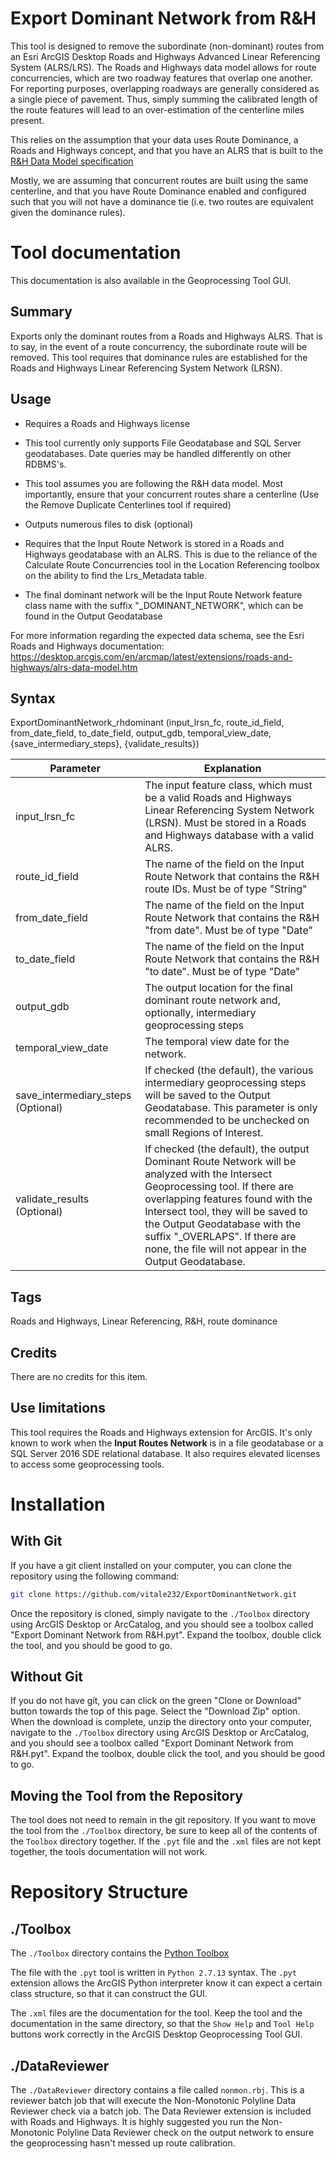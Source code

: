 # Export Dominant Network from R&H

This tool is designed to remove the subordinate (non-dominant) routes from an Esri ArcGIS Desktop Roads and Highways Advanced Linear Referencing System (ALRS/LRS). The Roads and Highways data model allows for route concurrencies, which are two roadway features that overlap one another. For reporting purposes, overlapping roadways are generally considered as a single piece of pavement. Thus, simply summing the calibrated length of the route features will lead to an over-estimation of the centerline miles present.

This relies on the assumption that your data uses Route Dominance, a Roads and Highways concept, and that you have an ALRS that is built to the [R&H Data Model specification](https://desktop.arcgis.com/en/arcmap/latest/extensions/roads-and-highways/alrs-data-model.htm) 

Mostly, we are assuming that concurrent routes are built using the same centerline, and that you have Route Dominance enabled and configured such that you will not have a dominance tie (i.e. two routes are equivalent given the dominance rules).

# Tool documentation

This documentation is also available in the Geoprocessing Tool GUI.

Summary
-------

Exports only the dominant routes from a Roads and Highways ALRS. That is to say, in the event of a route concurrency, the subordinate route will be removed. This tool requires that dominance rules are established for the Roads and Highways Linear Referencing System Network (LRSN).

Usage
-----

*   Requires a Roads and Highways license
    
*   This tool currently only supports File Geodatabase and SQL Server geodatabases. Date queries may be handled differently on other RDBMS's.
    
*   This tool assumes you are following the R&H data model. Most importantly, ensure that your concurrent routes share a centerline (Use the Remove Duplicate Centerlines tool if required)
    
*   Outputs numerous files to disk (optional)
    
*   Requires that the Input Route Network is stored in a Roads and Highways geodatabase with an ALRS. This is due to the reliance of the Calculate Route Concurrencies tool in the Location Referencing toolbox on the ability to find the Lrs\_Metadata table.
    
*   The final dominant network will be the Input Route Network feature class name with the suffix "\_DOMINANT\_NETWORK", which can be found in the Output Geodatabase
    

For more information regarding the expected data schema, see the Esri Roads and Highways documentation: https://desktop.arcgis.com/en/arcmap/latest/extensions/roads-and-highways/alrs-data-model.htm

Syntax
------

ExportDominantNetwork\_rhdominant (input\_lrsn\_fc, route\_id\_field, from\_date\_field, to\_date\_field, output\_gdb, temporal\_view\_date, {save\_intermediary\_steps}, {validate\_results})  
  


| Parameter        | Explanation   |
| ---------------- | ------------- |
| input\_lrsn\_fc                      | The input feature class, which must be a valid Roads and Highways Linear Referencing System Network (LRSN). Must be stored in a Roads and Highways database with a valid ALRS. |
| route\_id\_field                     | The name of the field on the Input Route Network that contains the R&H route IDs. Must be of type "String" |
| from\_date\_field                    | The name of the field on the Input Route Network that contains the R&H "from date". Must be of type "Date" |
| to\_date\_field                      | The name of the field on the Input Route Network that contains the R&H "to date". Must be of type "Date" |
| output\_gdb                          | The output location for the final dominant route network and, optionally, intermediary geoprocessing steps |
| temporal\_view\_date                 | The temporal view date for the network. |
| save\_intermediary\_steps (Optional) | If checked (the default), the various intermediary geoprocessing steps will be saved to the Output Geodatabase. This parameter is only recommended to be unchecked on small Regions of Interest. |
| validate\_results (Optional)         | If checked (the default), the output Dominant Route Network will be analyzed with the Intersect Geoprocessing tool. If there are overlapping features found with the Intersect tool, they will be saved to the Output Geodatabase with the suffix "\_OVERLAPS". If there are none, the file will not appear in the Output Geodatabase. |


Tags
----

Roads and Highways, Linear Referencing, R&H, route dominance

Credits
-------

There are no credits for this item.

Use limitations
---------------

This tool requires the Roads and Highways extension for ArcGIS. It's only known to work when the **Input Routes Network** is in a file geodatabase or a SQL Server 2016 SDE relational database. It also requires elevated licenses to access some geoprocessing tools.

# Installation
## With Git
If you have a git client installed on your computer, you can clone the repository using the following command:

```bash
git clone https://github.com/vitale232/ExportDominantNetwork.git
```

Once the repository is cloned, simply navigate to the `./Toolbox` directory using ArcGIS Desktop or ArcCatalog, and you should see a toolbox called "Export Dominant Network from R&H.pyt". Expand the toolbox, double click the tool, and you should be good to go.

## Without Git

If you do not have git, you can click on the green "Clone or Download" button towards the top of this page. Select the "Download Zip" option. When the download is complete, unzip the directory onto your computer, navigate to the `./Toolbox` directory using ArcGIS Desktop or ArcCatalog, and you should see a toolbox called "Export Dominant Network from R&H.pyt". Expand the toolbox, double click the tool, and you should be good to go.

## Moving the Tool from the Repository

The tool does not need to remain in the git repository. If you want to move the tool from the `./Toolbox` directory, be sure to keep all of the contents of the `Toolbox` directory together. If the `.pyt` file and the `.xml` files are not kept together, the tools documentation will not work.

# Repository Structure

## ./Toolbox
The `./Toolbox` directory contains the [Python Toolbox](https://desktop.arcgis.com/en/arcmap/10.5/analyze/creating-tools/a-quick-tour-of-python-toolboxes.htm)

The file with the `.pyt` tool is written in `Python 2.7.13` syntax. The `.pyt` extension allows the ArcGIS Python interpreter know it can expect a certain class structure, so that it can construct the GUI.

The `.xml` files are the documentation for the tool. Keep the tool and the documentation in the same directory, so that the `Show Help` and `Tool Help` buttons work correctly in the ArcGIS Desktop Geoprocessing Tool GUI.

## ./DataReviewer

The `./DataReviewer` directory contains a file called `nonmon.rbj`. This is a reviewer batch job that will execute the Non-Monotonic Polyline Data Reviewer check via a batch job. The Data Reviewer extension is included with Roads and Highways. It is highly suggested you run the Non-Monotonic Polyline Data Reviewer check on the output network to ensure the geoprocessing hasn't messed up route calibration.
